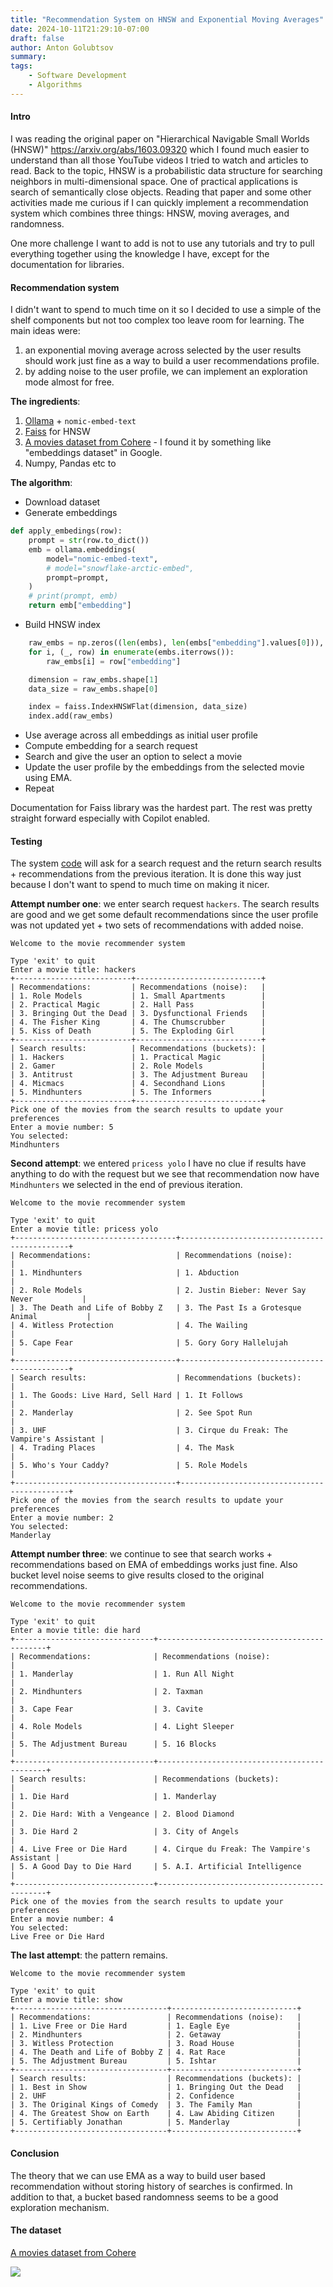 ```yaml
---
title: "Recommendation System on HNSW and Exponential Moving Averages"
date: 2024-10-11T21:29:10-07:00
draft: false
author: Anton Golubtsov
summary:
tags:
    - Software Development
    - Algorithms
---
```


#### Intro

I was reading the original paper on "Hierarchical Navigable Small Worlds (HNSW)" https://arxiv.org/abs/1603.09320 which I found much easier to understand than all those YouTube videos I tried to watch and articles to read. Back to the topic, HNSW is a probabilistic data structure for searching neighbors in multi-dimensional space.
One of practical applications is search of semantically close objects. Reading that paper and some other activities made me curious if I can quickly implement a recommendation system which combines three things: HNSW, moving averages, and randomness.

One more challenge I want to add is not to use any tutorials and try to pull everything together using the knowledge I have, except for the documentation for libraries.

#### Recommendation system

I didn't want to spend to much time on it so I decided to use a simple of the shelf components but not too complex too leave room for learning. The main ideas were:

1. an exponential moving average across selected by the user results should work just fine as a way to build a user recommendations profile.
1. by adding noise to the user profile, we can implement an exploration mode almost for free.

**The ingredients**:

1. [Ollama](https://ollama.com) + `nomic-embed-text`
1. [Faiss](https://faiss.ai) for HNSW
1. [A movies dataset from Cohere](https://huggingface.co/datasets/Cohere/movies) - I found it by something like "embeddings dataset" in Google.
1. Numpy, Pandas etc to

**The algorithm**:

-   Download dataset
-   Generate embeddings

```python
def apply_embedings(row):
    prompt = str(row.to_dict())
    emb = ollama.embeddings(
        model="nomic-embed-text",
        # model="snowflake-arctic-embed",
        prompt=prompt,
    )
    # print(prompt, emb)
    return emb["embedding"]
```

-   Build HNSW index

```python
    raw_embs = np.zeros((len(embs), len(embs["embedding"].values[0])), dtype=np.float32)
    for i, (_, row) in enumerate(embs.iterrows()):
        raw_embs[i] = row["embedding"]

    dimension = raw_embs.shape[1]
    data_size = raw_embs.shape[0]

    index = faiss.IndexHNSWFlat(dimension, data_size)
    index.add(raw_embs)
```

-   Use average across all embeddings as initial user profile
-   Compute embedding for a search request
-   Search and give the user an option to select a movie
-   Update the user profile by the embeddings from the selected movie using EMA.
-   Repeat

Documentation for Faiss library was the hardest part. The rest was pretty straight forward especially with Copilot enabled.

#### Testing

The system [code](./src/generate_embedings.py) will ask for a search request and the return search results + recommendations from the previous iteration. It is done this way just because I don't want to spend to much time on making it nicer.

**Attempt number one**: we enter search request `hackers`. The search results are good and we get some default recommendations since the user profile was not updated yet + two sets of recommendations with added noise.

```
Welcome to the movie recommender system

Type 'exit' to quit
Enter a movie title: hackers
+--------------------------+----------------------------+
| Recommendations:         | Recommendations (noise):   |
| 1. Role Models           | 1. Small Apartments        |
| 2. Practical Magic       | 2. Hall Pass               |
| 3. Bringing Out the Dead | 3. Dysfunctional Friends   |
| 4. The Fisher King       | 4. The Chumscrubber        |
| 5. Kiss of Death         | 5. The Exploding Girl      |
+--------------------------+----------------------------+
| Search results:          | Recommendations (buckets): |
| 1. Hackers               | 1. Practical Magic         |
| 2. Gamer                 | 2. Role Models             |
| 3. Antitrust             | 3. The Adjustment Bureau   |
| 4. Micmacs               | 4. Secondhand Lions        |
| 5. Mindhunters           | 5. The Informers           |
+--------------------------+----------------------------+
Pick one of the movies from the search results to update your preferences
Enter a movie number: 5
You selected:
Mindhunters
```

**Second attempt**: we entered `pricess yolo` I have no clue if results have anything to do with the request but we see that recommendation now have `Mindhunters` we selected in the end of previous iteration.

```
Welcome to the movie recommender system

Type 'exit' to quit
Enter a movie title: pricess yolo
+------------------------------------+---------------------------------------------+
| Recommendations:                   | Recommendations (noise):                    |
| 1. Mindhunters                     | 1. Abduction                                |
| 2. Role Models                     | 2. Justin Bieber: Never Say Never           |
| 3. The Death and Life of Bobby Z   | 3. The Past Is a Grotesque Animal           |
| 4. Witless Protection              | 4. The Wailing                              |
| 5. Cape Fear                       | 5. Gory Gory Hallelujah                     |
+------------------------------------+---------------------------------------------+
| Search results:                    | Recommendations (buckets):                  |
| 1. The Goods: Live Hard, Sell Hard | 1. It Follows                               |
| 2. Manderlay                       | 2. See Spot Run                             |
| 3. UHF                             | 3. Cirque du Freak: The Vampire's Assistant |
| 4. Trading Places                  | 4. The Mask                                 |
| 5. Who's Your Caddy?               | 5. Role Models                              |
+------------------------------------+---------------------------------------------+
Pick one of the movies from the search results to update your preferences
Enter a movie number: 2
You selected:
Manderlay
```

**Attempt number three**: we continue to see that search works + recommendations based on EMA of embeddings works just fine. Also bucket level noise seems to give results closed to the original recommendations.

```
Welcome to the movie recommender system

Type 'exit' to quit
Enter a movie title: die hard
+-------------------------------+---------------------------------------------+
| Recommendations:              | Recommendations (noise):                    |
| 1. Manderlay                  | 1. Run All Night                            |
| 2. Mindhunters                | 2. Taxman                                   |
| 3. Cape Fear                  | 3. Cavite                                   |
| 4. Role Models                | 4. Light Sleeper                            |
| 5. The Adjustment Bureau      | 5. 16 Blocks                                |
+-------------------------------+---------------------------------------------+
| Search results:               | Recommendations (buckets):                  |
| 1. Die Hard                   | 1. Manderlay                                |
| 2. Die Hard: With a Vengeance | 2. Blood Diamond                            |
| 3. Die Hard 2                 | 3. City of Angels                           |
| 4. Live Free or Die Hard      | 4. Cirque du Freak: The Vampire's Assistant |
| 5. A Good Day to Die Hard     | 5. A.I. Artificial Intelligence             |
+-------------------------------+---------------------------------------------+
Pick one of the movies from the search results to update your preferences
Enter a movie number: 4
You selected:
Live Free or Die Hard
```

**The last attempt**: the pattern remains.

```
Welcome to the movie recommender system

Type 'exit' to quit
Enter a movie title: show
+----------------------------------+----------------------------+
| Recommendations:                 | Recommendations (noise):   |
| 1. Live Free or Die Hard         | 1. Eagle Eye               |
| 2. Mindhunters                   | 2. Getaway                 |
| 3. Witless Protection            | 3. Road House              |
| 4. The Death and Life of Bobby Z | 4. Rat Race                |
| 5. The Adjustment Bureau         | 5. Ishtar                  |
+----------------------------------+----------------------------+
| Search results:                  | Recommendations (buckets): |
| 1. Best in Show                  | 1. Bringing Out the Dead   |
| 2. UHF                           | 2. Confidence              |
| 3. The Original Kings of Comedy  | 3. The Family Man          |
| 4. The Greatest Show on Earth    | 4. Law Abiding Citizen     |
| 5. Certifiably Jonathan          | 5. Manderlay               |
+----------------------------------+----------------------------+
```

#### Conclusion

The theory that we can use EMA as a way to build user based recommendation without storing history of searches is confirmed.
In addition to that, a bucket based randomness seems to be a good exploration mechanism.

#### The dataset

[A movies dataset from Cohere](https://huggingface.co/datasets/Cohere/movies)

![](./src/dataset.png)
